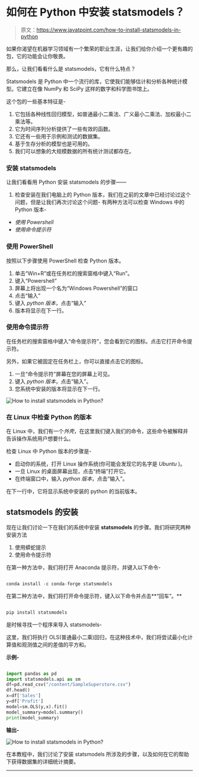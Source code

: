 # 如何在 Python 中安装 statsmodels？

> 原文：<https://www.javatpoint.com/how-to-install-statsmodels-in-python>

如果你渴望在机器学习领域有一个繁荣的职业生涯，让我们给你介绍一个更有趣的包，它的功能会让你敬畏。

那么，让我们看看什么是 statsmodels，它有什么特点？

Statsmodels 是 Python 中一个流行的库，它使我们能够估计和分析各种统计模型。它建立在像 NumPy 和 SciPy 这样的数字和科学图书馆上。

这个包的一些基本特征是-

1.  它包括各种线性回归模型，如普通最小二乘法、广义最小二乘法、加权最小二乘法等。
2.  它为时间序列分析提供了一些有效的函数。
3.  它还有一些用于示例和测试的数据集。
4.  基于生存分析的模型也是可用的。
5.  我们可以想象的大规模数据的所有统计测试都存在。

### 安装 statsmodels

让我们看看用 Python 安装 statsmodels 的步骤——

1.  检查安装在我们电脑上的 Python 版本，我们在之前的文章中已经讨论过这个问题，但是让我们再次讨论这个问题-
    有两种方法可以检查 Windows 中的 Python 版本-

*   *使用 Powershell*
*   *使用命令提示符*

### 使用 PowerShell

按照以下步骤使用 PowerShell 检查 Python 版本。

1.  单击“Win+R”或在任务栏的搜索窗格中键入“Run”。
2.  键入“Powershell”
3.  屏幕上将出现一个名为“Windows Powershell”的窗口
4.  点击“输入”
5.  键入 *python 版本*，点击“输入”
6.  版本将显示在下一行。

### 使用命令提示符

在任务栏的搜索窗格中键入“命令提示符”，您会看到它的图标。点击它打开命令提示符。

另外，如果它被固定在任务栏上，你可以直接点击它的图标。

1.  一旦“命令提示符”屏幕在您的屏幕上可见。
2.  键入 *python 版本*，点击“输入”。
3.  您系统中安装的版本将显示在下一行。

![How to install statsmodels in Python?](img/87a91520b0257c9c03ffd84bc0c7acaf.png)

### 在 Linux 中检查 Python 的版本

在 Linux 中，我们有一个*外壳*，在这里我们键入我们的命令，这些命令被解释并告诉操作系统用户想要什么。

检查 Linux 中 Python 版本的步骤是-

*   启动你的系统，打开 Linux 操作系统(你可能会发现它的名字是 *Ubuntu* )。
*   一旦 Linux 的桌面屏幕出现，点击“终端”打开它。
*   在终端窗口中，输入 *python 版本*，点击“输入”。

在下一行中，它将显示系统中安装的 python 的当前版本。

## statsmodels 的安装

现在让我们讨论一下在我们的系统中安装 **statsmodels** 的步骤。我们将研究两种安装方法

1.  使用蟒蛇提示
2.  使用命令提示符

在第一种方法中，我们将打开 Anaconda 提示符，并键入以下命令-

```py

conda install -c conda-forge statsmodels

```

在第二种方法中，我们将打开命令提示符，键入以下命令并点击**“回车”。**

```py

pip install statsmodels

```

是时候寻找一个程序来导入 statsmodels-

这里，我们将执行 OLS(普通最小二乘)回归，在这种技术中，我们将尝试最小化计算值和观测值之间的差值的平方和。

**示例-**

```py

import pandas as pd
import statsmodels.api as sm
df=pd.read_csv("/content/SampleSuperstore.csv")
df.head()
x=df['Sales']
y=df['Profit']
model=sm.OLS(y,x).fit()
model_summary=model.summary()
print(model_summary)

```

**输出-**

![How to install statsmodels in Python?](img/7ae6310dd837766e5899496a8fdcdc51.png)

在本教程中，我们讨论了安装 statsmodels 所涉及的步骤，以及如何在它的帮助下获得数据集的详细统计摘要。

* * *